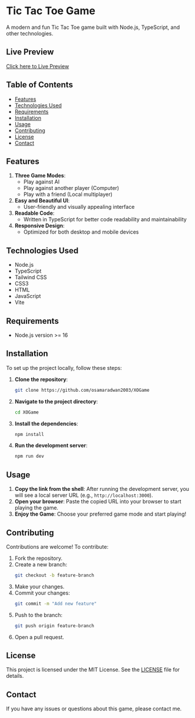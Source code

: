 
# Tic Tac Toe Game

A modern and fun Tic Tac Toe game built with Node.js, TypeScript, and other technologies.

## Live Preview

[Click here to Live Preview](https://xo-ai.netlify.app/)

## Table of Contents

- [Features](#features)
- [Technologies Used](#technologies-used)
- [Requirements](#requirements)
- [Installation](#installation)
- [Usage](#usage)
- [Contributing](#contributing)
- [License](#license)
- [Contact](#contact)

## Features

1. **Three Game Modes**:
   - Play against AI
   - Play against another player (Computer)
   - Play with a friend (Local multiplayer)
2. **Easy and Beautiful UI**:
   - User-friendly and visually appealing interface
3. **Readable Code**:
   - Written in TypeScript for better code readability and maintainability
4. **Responsive Design**:
   - Optimized for both desktop and mobile devices

## Technologies Used

- Node.js
- TypeScript
- Tailwind CSS
- CSS3
- HTML
- JavaScript
- Vite

## Requirements

- Node.js version >= 16

## Installation

To set up the project locally, follow these steps:

1. **Clone the repository**:
   ```sh
   git clone https://github.com/osamaradwan2003/XOGame
   ```
2. **Navigate to the project directory**:
   ```sh
   cd XOGame
   ```
3. **Install the dependencies**:
   ```sh
   npm install
   ```
4. **Run the development server**:
   ```sh
   npm run dev
   ```

## Usage

1. **Copy the link from the shell**: After running the development server, you will see a local server URL (e.g., `http://localhost:3000`).
2. **Open your browser**: Paste the copied URL into your browser to start playing the game.
3. **Enjoy the Game**: Choose your preferred game mode and start playing!

## Contributing

Contributions are welcome! To contribute:

1. Fork the repository.
2. Create a new branch:
   ```sh
   git checkout -b feature-branch
   ```
3. Make your changes.
4. Commit your changes:
   ```sh
   git commit -m "Add new feature"
   ```
5. Push to the branch:
   ```sh
   git push origin feature-branch
   ```
6. Open a pull request.

## License

This project is licensed under the MIT License. See the [LICENSE](LICENSE) file for details.

## Contact

If you have any issues or questions about this game, please contact me.

